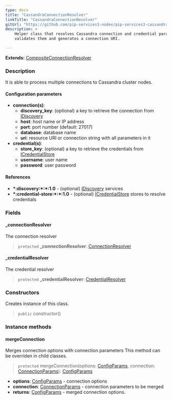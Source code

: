 ```yaml
---
type: docs
title: "CassandraConnectionResolver"
linkTitle: "CassandraConnectionResolver"
gitUrl: "https://github.com/pip-services3-nodex/pip-services3-cassandra-nodex"
description: >
    Helper class that resolves Cassandra connection and credential parameters,
	validates them and generates a connection URI.

---
```


**Extends:** [CompositeConnectionResolver](../../../components/connect/composite_connection_resolver)

### Description

It is able to process multiple connections to Cassandra cluster nodes.


#### Configuration parameters

- **connection(s)**:
	- **discovery_key**:               (optional) a key to retrieve the connection from [IDiscovery](../../../components/connect/idiscovery)
	- **host**: host name or IP address
	- **port**: port number (default: 27017)
	- **database**: database name
	- **uri**: resource URI or connection string with all parameters in it
- **credential(s)**:
	- **store_key**: (optional) a key to retrieve the credentials from [ICredentialStore](../../../components/auth/icredential_store)
	- **username**: user name
	- **password**: user password


#### References
- **\*:discovery:\*:\*:1.0** - (optional) [IDiscovery](../../../components/connect/idiscovery) services
- **\*:credential-store:\*:\*:1.0** - (optional) [ICredentialStore](../../../components/auth/icredential_store) stores to resolve credentials


### Fields

<span class="hide-title-link">

#### _connectionResolver
The connection resolver
> `protected` **_connectionResolver**: [ConnectionResolver](../../../components/connect/connection_resolver) 

#### _credentialResolver
The credential resolver
> `protected` **_credentialResolver**: [CredentialResolver](../../../components/auth/credential_resolver) 

</span>


### Constructors
Creates instance of this class.
> `public` constructor()

### Instance methods


#### mergeConnection
Merges connection options with connection parameters
This method can be overriden in child classes.

> `protected` mergeConnection(options: [ConfigParams](../../../commons/config/config_params), connection: [ConnectionParams](../../../components/connect/connection_params)): [ConfigParams](../../../commons/config/config_params)

- **options**: [ConfigParams](../../../commons/config/config_params) - connection options
- **connection**: [ConnectionParams](../../../components/connect/connection_params) - connection parameters to be merged
- **returns**: [ConfigParams](../../../commons/config/config_params) - merged connection options.
